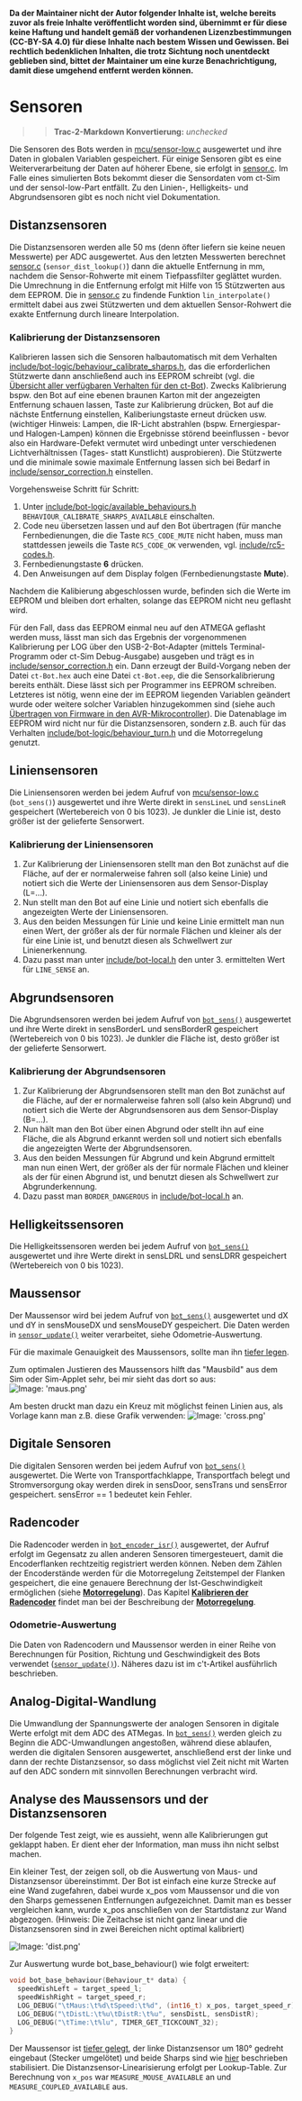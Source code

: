 **Da der Maintainer nicht der Autor folgender Inhalte ist, welche bereits zuvor als freie Inhalte veröffentlicht worden sind, übernimmt er für diese keine Haftung und handelt gemäß der vorhandenen Lizenzbestimmungen (CC-BY-SA 4.0) für diese Inhalte nach bestem Wissen und Gewissen. Bei rechtlich bedenklichen Inhalten, die trotz Sichtung noch unentdeckt geblieben sind, bittet der Maintainer um eine kurze Benachrichtigung, damit diese umgehend entfernt werden können.**

# Sensoren

>> **Trac-2-Markdown Konvertierung:** *unchecked*

Die Sensoren des Bots werden in [mcu/sensor-low.c](https://github.com/tsandmann/ct-bot/blob/master/mcu/sensor-low.c) ausgewertet und ihre Daten in globalen Variablen gespeichert. Für einige Sensoren gibt es eine Weiterverarbeitung der Daten auf höherer Ebene, sie erfolgt in [sensor.c](https://github.com/tsandmann/ct-bot/blob/master/sensor.c). Im Falle eines simulierten Bots bekommt dieser die Sensordaten vom ct-Sim und der sensol-low-Part entfällt. Zu den Linien-, Helligkeits- und Abgrundsensoren gibt es noch nicht viel Dokumentation.

## Distanzsensoren

Die Distanzsensoren werden alle 50 ms (denn öfter liefern sie keine neuen Messwerte) per ADC ausgewertet. Aus den letzten Messwerten berechnet [sensor.c](https://github.com/tsandmann/ct-bot/blob/master/sensor.c#L165) (`sensor_dist_lookup()`) dann die aktuelle Entfernung in mm, nachdem die Sensor-Rohwerte mit einem Tiefpassfilter geglättet wurden. Die Umrechnung in die Entfernung erfolgt mit Hilfe von 15 Stützwerten aus dem EEPROM. Die in [sensor.c](https://github.com/tsandmann/ct-bot/blob/master/sensor.c#L149) zu findende Funktion `lin_interpolate()` ermittelt dabei aus zwei Stützwerten und dem aktuellen Sensor-Rohwert die exakte Entfernung durch lineare Interpolation.

### Kalibrierung der Distanzsensoren

Kalibrieren lassen sich die Sensoren halbautomatisch mit dem Verhalten [include/bot-logic/behaviour_calibrate_sharps.h](https://github.com/tsandmann/ct-bot/blob/master/include/bot-logic/behaviour_calibrate_sharps.h), das die erforderlichen Stützwerte dann anschließend auch ins EEPROM schreibt (vgl. die [Übersicht aller verfügbaren Verhalten für den ct-Bot](../Verhalten/Verhalten.md)). Zwecks Kalibrierung bspw. den Bot auf eine ebenen braunen Karton mit der angezeigten Entfernung schauen lassen, Taste zur Kalibrierung drücken, Bot auf die nächste Entfernung einstellen, Kaliberiungstaste erneut drücken usw. (wichtiger Hinweis: Lampen, die IR-Licht abstrahlen (bspw. Ernergiespar- und Halogen-Lampen) können die Ergebnisse störend beeinflussen - bevor also ein Hardware-Defekt vermutet wird unbedingt unter verschiedenen Lichtverhältnissen (Tages- statt Kunstlicht) ausprobieren).
Die Stützwerte und die minimale sowie maximale Entfernung lassen sich bei Bedarf in [include/sensor_correction.h](https://github.com/tsandmann/ct-bot/blob/master/include/sensor_correction.h) einstellen.

Vorgehensweise Schritt für Schritt:

1. Unter [include/bot-logic/available_behaviours.h](https://github.com/tsandmann/ct-bot/blob/master/include/bot-logic/available_behaviours.h) `BEHAVIOUR_CALIBRATE_SHARPS_AVAILABLE` einschalten.
2. Code neu übersetzen lassen und auf den Bot übertragen (für manche Fernbedienungen, die die Taste `RC5_CODE_MUTE` nicht haben, muss man stattdessen jeweils die Taste `RC5_CODE_OK` verwenden, vgl. [include/rc5-codes.h](https://github.com/tsandmann/ct-bot/blob/master/include/rc5-codes.h).
3. Fernbedienungstaste **6** drücken.
4. Den Anweisungen auf dem Display folgen (Fernbedienungstaste **Mute**).

Nachdem die Kalibierung abgeschlossen wurde, befinden sich die Werte im EEPROM und bleiben dort erhalten, solange das EEPROM nicht neu geflasht wird.

Für den Fall, dass das EEPROM einmal neu auf den ATMEGA geflasht werden muss, lässt man sich das Ergebnis der vorgenommenen Kalibrierung per LOG über den USB-2-Bot-Adapter (mittels Terminal-Programm oder ct-Sim Debug-Ausgabe) ausgeben und trägt es in [include/sensor_correction.h](https://github.com/tsandmann/ct-bot/blob/master/include/sensor_correction.h) ein. Dann erzeugt der Build-Vorgang neben der Datei `ct-Bot.hex` auch eine Datei `ct-Bot.eep`, die die Sensorkalibrierung bereits enthält. Diese lässt sich per Programmer ins EEPROM schreiben. Letzteres ist nötig, wenn eine der im EEPROM liegenden Variablen geändert wurde oder weitere solcher Variablen hinzugekommen sind (siehe auch [Übertragen von Firmware in den AVR-Mikrocontroller](../Flash/Flash.md)).
Die Datenablage im EEPROM wird nicht nur für die Distanzsensoren, sondern z.B. auch für das Verhalten [include/bot-logic/behaviour_turn.h](https://github.com/tsandmann/ct-bot/blob/master/include/bot-logic/behaviour_turn.h) und die Motorregelung genutzt.

## Liniensensoren

Die Liniensensoren werden bei jedem Aufruf von [mcu/sensor-low.c](https://github.com/tsandmann/ct-bot/blob/master/mcu/sensor-low.c#L198) (`bot_sens()`) ausgewertet und ihre Werte direkt in `sensLineL` und `sensLineR` gespeichert (Wertebereich von 0 bis 1023). Je dunkler die Linie ist, desto größer ist der gelieferte Sensorwert.

### Kalibrierung der Liniensensoren

1. Zur Kalibrierung der Liniensensoren stellt man den Bot zunächst auf die Fläche, auf der er normalerweise fahren soll (also keine Linie) und notiert sich die Werte der Liniensensoren aus dem Sensor-Display (L=...).
2. Nun stellt man den Bot auf eine Linie und notiert sich ebenfalls die angezeigten Werte der Liniensensoren.
3. Aus den beiden Messungen für Linie und keine Linie ermittelt man nun einen Wert, der größer als der für normale Flächen und kleiner als der für eine Linie ist, und benutzt diesen als Schwellwert zur Linienerkennung.
4. Dazu passt man unter [include/bot-local.h](https://github.com/tsandmann/ct-bot/blob/master/include/bot-local.h) den unter 3. ermittelten Wert für `LINE_SENSE` an.

## Abgrundsensoren

Die Abgrundsensoren werden bei jedem Aufruf von [`bot_sens()`](https://github.com/tsandmann/ct-bot/blob/master/mcu/sensor-low.c#L198) ausgewertet und ihre Werte direkt in sensBorderL und sensBorderR gespeichert (Wertebereich von 0 bis 1023). Je dunkler die Fläche ist, desto größer ist der gelieferte Sensorwert.

### Kalibrierung der Abgrundsensoren

1. Zur Kalibrierung der Abgrundsensoren stellt man den Bot zunächst auf die Fläche, auf der er normalerweise fahren soll (also kein Abgrund) und notiert sich die Werte der Abgrundsensoren aus dem Sensor-Display (B=...).
1. Nun hält man den Bot über einen Abgrund oder stellt ihn auf eine Fläche, die als Abgrund erkannt werden soll und notiert sich ebenfalls die angezeigten Werte der Abgrundsensoren.
1. Aus den beiden Messungen für Abgrund und kein Abgrund ermittelt man nun einen Wert, der größer als der für normale Flächen und kleiner als der für einen Abgrund ist, und benutzt diesen als Schwellwert zur Abgrunderkennung.
1. Dazu passt man `BORDER_DANGEROUS` in [include/bot-local.h](https://github.com/tsandmann/ct-bot/blob/master/include/bot-local.h) an.

## Helligkeitssensoren

Die Helligkeitssensoren werden bei jedem Aufruf von [`bot_sens()`](https://github.com/tsandmann/ct-bot/blob/master/mcu/sensor-low.c#L198) ausgewertet und ihre Werte direkt in sensLDRL und sensLDRR gespeichert (Wertebereich von 0 bis 1023).

## Maussensor

Der Maussensor wird bei jedem Aufruf von [`bot_sens()`](https://github.com/tsandmann/ct-bot/blob/master/mcu/sensor-low.c#L198) ausgewertet und dX und dY in sensMouseDX und sensMouseDY gespeichert.
Die Daten werden in [`sensor_update()`](https://github.com/tsandmann/ct-bot/blob/master/sensor.c) weiter verarbeitet, siehe Odometrie-Auswertung.

Für die maximale Genauigkeit des Maussensors, sollte man ihn [tiefer legen](../ct-Bot-Modifikationen/ct-Bot-Modifikationen.md).

Zum optimalen Justieren des Maussensors hilft das "Mausbild" aus dem Sim oder Sim-Applet sehr, bei mir sieht das dort so aus:
  ![Image: 'maus.png'](maus.png)

Am besten druckt man dazu ein Kreuz mit möglichst feinen Linien aus, als Vorlage kann man z.B. diese Grafik verwenden:
  ![Image: 'cross.png'](cross.png)

## Digitale Sensoren

Die digitalen Sensoren werden bei jedem Aufruf von [`bot_sens()`](https://github.com/tsandmann/ct-bot/blob/master/mcu/sensor-low.c#L198) ausgewertet. Die Werte von Transportfachklappe, Transportfach belegt und Stromversorgung okay werden direk in sensDoor, sensTrans und sensError gespeichert. sensError == 1 bedeutet kein Fehler.

## Radencoder

Die Radencoder werden in [`bot_encoder_isr()`](https://github.com/tsandmann/ct-bot/blob/master/mcu/sensor-low.c#L416) ausgewertet, der Aufruf erfolgt im Gegensatz zu allen anderen Sensoren timergesteuert, damit die Encoderflanken rechtzeitig registriert werden können. Neben dem Zählen der Encoderstände werden für die Motorregelung Zeitstempel der Flanken gespeichert, die eine genauere Berechnung der Ist-Geschwindigkeit ermöglichen (siehe **[Motorregelung](../ct-Bot-Software-Aktuatoren/ct-Bot-Software-Aktuatoren.md#MotorenMotorregelung)**). Das Kapitel **[Kalibrieren der Radencoder](../ct-Bot-Software-Aktuatoren/ct-Bot-Software-Aktuatoren.md#Kalibrieren-der-Radencoder)** findet man bei der Beschreibung der **[Motorregelung](../ct-Bot-Software-Aktuatoren/ct-Bot-Software-Aktuatoren.md#MotorenMotorregelung)**.

### Odometrie-Auswertung

Die Daten von Radencodern und Maussensor werden in einer Reihe von Berechnungen für Position, Richtung und Geschwindigkeit des Bots verwendet ([`sensor_update()`](https://github.com/tsandmann/ct-bot/blob/master/sensor.c)). Näheres dazu ist im c't-Artikel ausführlich beschrieben.

## Analog-Digital-Wandlung

Die Umwandlung der Spannungswerte der analogen Sensoren in digitale Werte erfolgt mit dem ADC des ATMegas. In [`bot_sens()`](https://github.com/tsandmann/ct-bot/blob/master/mcu/sensor-low.c#L198) werden gleich zu Beginn die ADC-Umwandlungen angestoßen, während diese ablaufen, werden die digitalen Sensoren ausgewertet, anschließend erst der linke und dann der rechte Distanzsensor, so dass möglichst viel Zeit nicht mit Warten auf den ADC sondern mit sinnvollen Berechnungen verbracht wird.

## Analyse des Maussensors und der Distanzsensoren

Der folgende Test zeigt, wie es aussieht, wenn alle Kalibrierungen gut geklappt haben. Er dient eher der Information, man muss ihn nicht selbst machen.

Ein kleiner Test, der zeigen soll, ob die Auswertung von Maus- und Distanzsensor übereinstimmt. Der Bot ist einfach eine kurze Strecke auf eine Wand zugefahren, dabei wurde x_pos vom Maussensor und die von den Sharps gemessenen Entfernungen aufgezeichnet. Damit man es besser vergleichen kann, wurde x_pos anschließen von der Startdistanz zur Wand abgezogen. (Hinweis: Die Zeitachse ist nicht ganz linear und die Distanzsensoren sind in zwei Bereichen nicht optimal kalibriert)

  ![Image: 'dist.png'](dist.png)

Zur Auswertung wurde bot_base_behaviour() wie folgt erweitert:

```C
void bot_base_behaviour(Behaviour_t* data) {
  speedWishLeft = target_speed_l;
  speedWishRight = target_speed_r;
  LOG_DEBUG("\tMaus:\t%d\tSpeed:\t%d", (int16_t) x_pos, target_speed_r);
  LOG_DEBUG("\tDistL:\t%u\tDistR:\t%u", sensDistL, sensDistR);
  LOG_DEBUG("\tTime:\t%lu", TIMER_GET_TICKCOUNT_32);
}
```

Der Maussensor ist [tiefer gelegt](../ct-Bot-Modifikationen/ct-Bot-Modifikationen.md), der linke Distanzsensor um 180° gedreht eingebaut (Stecker umgelötet) und beide Sharps sind wie [hier](../ct-Bot-Modifikationen/ct-Bot-Modifikationen.md) beschrieben stabilisiert. Die Distanzsensor-Linearisierung erfolgt per Lookup-Table. Zur Berechnung von `x_pos` war `MEASURE_MOUSE_AVAILABLE` an und `MEASURE_COUPLED_AVAILABLE` aus.
